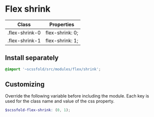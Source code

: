 # Flex shrink

| Class        | Properties    |
| ------------ | ------------- |
| .flex-shrink-0 | flex-shrink: 0; |
| .flex-shrink-1 | flex-shrink: 1; |

## Install separately

```scss
@import '~scssfold/src/modules/flex/shrink';
```

## Customizing

Override the following variable before including the module. Each key is used for the class name and
value of the css property.

```scss
$scssfold-flex-shrink: (0, 1);
```
